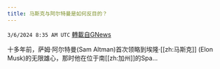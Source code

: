 ```yaml
---
title: 马斯克与阿尔特曼是如何反目的？
---
```

`3/6/2024 8:35 AM UTC` [轉載自GNews](https://gnews.org/articles/2369945)

十多年前，萨姆·阿尔特曼(Sam Altman)首次领略到埃隆·[[zh:马斯克]] (Elon Musk)的无限雄心，那时他在位于南[[zh:加州]]的Spa...
